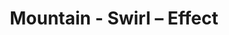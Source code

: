 ---
title: Mountain - Swirl – Effect
builder: true
type: coming-soon

# Content section
sections:
  - headerSection
  - servicesSection
  - subscribeSection
  - contactSection
  - mapSection

# Background effect
swirlEffect: 
  enable: true
  speed: 0.1
  background: "#131119"

---